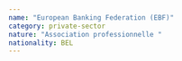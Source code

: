 ```yaml
---
name: "European Banking Federation (EBF)"
category: private-sector
nature: "Association professionnelle "
nationality: BEL
---
```

